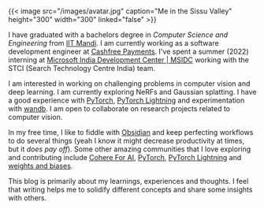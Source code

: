 # 

{{< image src="/images/avatar.jpg" caption="Me in the Sissu Valley" height="300" width="300" linked="false" >}}

I have graduated with a bachelors degree in *Computer Science and Engineering* from [IIT Mandi](https://www.iitmandi.ac.in/). I am currently working as a software development engineer at [Cashfree Payments](https://www.cashfree.com/). I've spent a summer (2022) interning at [Microsoft India Development Center | MSIDC](https://www.microsoft.com/en-in/msidc) working with the STCI (Search Technology Centre India) team.

I am interested in working on challenging problems in computer vision and deep learning. I am currently exploring NeRFs and Gaussian splatting. I have a good experience with [PyTorch](https://pytorch.org/), [PyTorch Lightning](https://www.pytorchlightning.ai/index.html) and experimentation with [wandb](https://wandb.ai). I am open to collaborate on research projects related to computer vision.

In my free time, I like to fiddle with [Obsidian](https://obsidian.md/) and keep perfecting workflows to do several things (yeah I know it might decrease productivity at times, but it *does pay off*). Some other amazing communities that I love exploring and contributing include [Cohere For AI](https://cohere.for.ai/), [PyTorch](https://pytorch.org/), [PyTorch Lightning](https://www.pytorchlightning.ai/index.html) and [weights and biases](https://wandb.ai).

This blog is primarily about my learnings, experiences and thoughts. I feel that writing helps me to solidify different concepts and share some insights with others.
